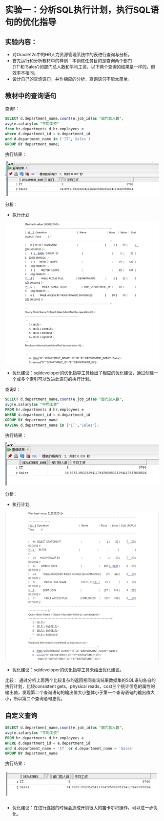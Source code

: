 # 实验一：分析SQL执行计划，执行SQL语句的优化指导
## 实验内容：
*   对Oracle12c中的HR人力资源管理系统中的表进行查询与分析。
*   首先运行和分析教材中的样例：本训练任务目的是查询两个部门('IT'和'Sales')的部门总人数和平均工资，以下两个查询的结果是一样的。但效率不相同。
*   设计自己的查询语句，并作相应的分析，查询语句不能太简单。
## 教材中的查询语句
查询1：
```SQL
SELECT d.department_name,count(e.job_id)as "部门总人数",
avg(e.salary)as "平均工资"
from hr.departments d,hr.employees e
where d.department_id = e.department_id
and d.department_name in ('IT','Sales')
GROUP BY department_name;
```
执行结果：

![测试图片](../images/1.png)

分析：

*   执行计划

![测试图片](../images/1_执行计划.png)

*   优化建议：sqldeveloper的优化指导工具给出了相应的优化建议，通过创建一个或多个索引可以改进此语句的执行计划。

查询2：
```SQL
SELECT d.department_name,count(e.job_id)as "部门总人数",
avg(e.salary)as "平均工资"
FROM hr.departments d,hr.employees e
WHERE d.department_id = e.department_id
GROUP BY department_name
HAVING d.department_name in ('IT','Sales');
```
执行结果：

![测试图片](../images/2.png)

分析：

*   执行计划

![测试图片](../images/2_执行计划.png)

*   优化建议：sqldeveloper的优化指导工具未给出优化建议。

比较：
通过分析上面两个比较复杂的返回相同查询结果数据集的SQL语句各自的执行计划，比较consistent gets，physical reads，cost三个统计信息的属性的输出值，发现第二个查询语句的输出值大小整体小于第一个查询语句的输出值大小，所以第二个查询语句更优。

## 自定义查询
```SQL
SELECT d.department_name,count(e.job_id)as "部门总人数",
avg(e.salary)as "平均工资"
FROM hr.departments d,hr.employees e
WHERE d.department_id = e.department_id
and d.department_name = 'IT' or d.department_name = 'Sales'
GROUP BY department_name
```

执行结果：

![测试图片](../images/3.png)

*   优化建议：在进行连接的时候会造成开销很大的笛卡尔积操作，可以进一步优化。